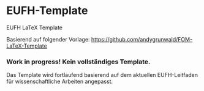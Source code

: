 # EUFH-Template
EUFH LaTeX Template

Basierend auf folgender Vorlage: https://github.com/andygrunwald/FOM-LaTeX-Template

### Work in progress! Kein vollständiges Template.
Das Template wird fortlaufend basierend auf dem aktuellen EUFH-Leitfaden für wissenschaftliche Arbeiten angepasst.
